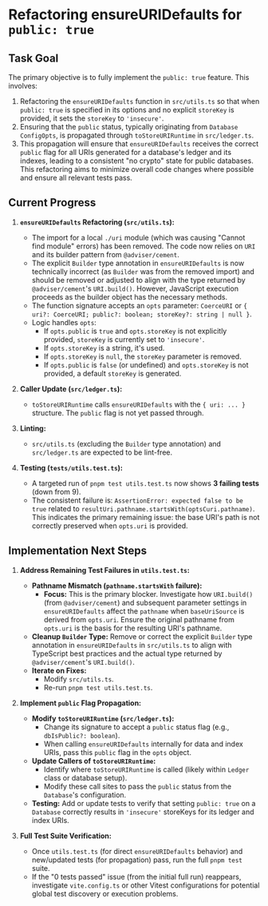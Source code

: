 # Refactoring ensureURIDefaults for `public: true`

## Task Goal

The primary objective is to fully implement the `public: true` feature. This involves:

1.  Refactoring the `ensureURIDefaults` function in `src/utils.ts` so that when `public: true` is specified in its options and no explicit `storeKey` is provided, it sets the `storeKey` to `'insecure'`.
2.  Ensuring that the `public` status, typically originating from `Database` `ConfigOpts`, is propagated through `toStoreURIRuntime` in `src/ledger.ts`.
3.  This propagation will ensure that `ensureURIDefaults` receives the correct `public` flag for all URIs generated for a database's ledger and its indexes, leading to a consistent "no crypto" state for public databases.
    This refactoring aims to minimize overall code changes where possible and ensure all relevant tests pass.

## Current Progress

1.  **`ensureURIDefaults` Refactoring (`src/utils.ts`):**

    - The import for a local `./uri` module (which was causing "Cannot find module" errors) has been removed. The code now relies on `URI` and its builder pattern from `@adviser/cement`.
    - The explicit `Builder` type annotation in `ensureURIDefaults` is now technically incorrect (as `Builder` was from the removed import) and should be removed or adjusted to align with the type returned by `@adviser/cement`'s `URI.build()`. However, JavaScript execution proceeds as the builder object has the necessary methods.
    - The function signature accepts an `opts` parameter: `CoerceURI` or `{ uri?: CoerceURI; public?: boolean; storeKey?: string | null }`.
    - Logic handles `opts`:
      - If `opts.public` is `true` and `opts.storeKey` is not explicitly provided, `storeKey` is currently set to `'insecure'`.
      - If `opts.storeKey` is a string, it's used.
      - If `opts.storeKey` is `null`, the `storeKey` parameter is removed.
      - If `opts.public` is `false` (or undefined) and `opts.storeKey` is not provided, a default `storeKey` is generated.

2.  **Caller Update (`src/ledger.ts`):**

    - `toStoreURIRuntime` calls `ensureURIDefaults` with the `{ uri: ... }` structure. The `public` flag is not yet passed through.

3.  **Linting:**

    - `src/utils.ts` (excluding the `Builder` type annotation) and `src/ledger.ts` are expected to be lint-free.

4.  **Testing (`tests/utils.test.ts`):**
    - A targeted run of `pnpm test utils.test.ts` now shows **3 failing tests** (down from 9).
    - The consistent failure is: `AssertionError: expected false to be true` related to `resultUri.pathname.startsWith(optsCuri.pathname)`. This indicates the primary remaining issue: the base URI's path is not correctly preserved when `opts.uri` is provided.

## Implementation Next Steps

1.  **Address Remaining Test Failures in `utils.test.ts`:**

    - **Pathname Mismatch (`pathname.startsWith` failure):**
      - **Focus:** This is the primary blocker. Investigate how `URI.build()` (from `@adviser/cement`) and subsequent parameter settings in `ensureURIDefaults` affect the `pathname` when `baseUriSource` is derived from `opts.uri`. Ensure the original pathname from `opts.uri` is the basis for the resulting URI's pathname.
    - **Cleanup `Builder` Type:** Remove or correct the explicit `Builder` type annotation in `ensureURIDefaults` in `src/utils.ts` to align with TypeScript best practices and the actual type returned by `@adviser/cement`'s `URI.build()`.
    - **Iterate on Fixes:**
      - Modify `src/utils.ts`.
      - Re-run `pnpm test utils.test.ts`.

2.  **Implement `public` Flag Propagation:**

    - **Modify `toStoreURIRuntime` (`src/ledger.ts`):**
      - Change its signature to accept a `public` status flag (e.g., `dbIsPublic?: boolean`).
      - When calling `ensureURIDefaults` internally for data and index URIs, pass this `public` flag in the `opts` object.
    - **Update Callers of `toStoreURIRuntime`:**
      - Identify where `toStoreURIRuntime` is called (likely within `Ledger` class or database setup).
      - Modify these call sites to pass the `public` status from the `Database`'s configuration.
    - **Testing:** Add or update tests to verify that setting `public: true` on a `Database` correctly results in `'insecure'` storeKeys for its ledger and index URIs.

3.  **Full Test Suite Verification:**
    - Once `utils.test.ts` (for direct `ensureURIDefaults` behavior) and new/updated tests (for propagation) pass, run the full `pnpm test` suite.
    - If the "0 tests passed" issue (from the initial full run) reappears, investigate `vite.config.ts` or other Vitest configurations for potential global test discovery or execution problems.

